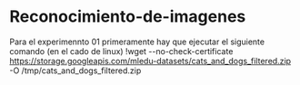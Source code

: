 # Reconocimiento-de-imagenes

Para el experimennto 01 primeramente hay que ejecutar el siguiente comando (en el cado de linux)
!wget --no-check-certificate \
    https://storage.googleapis.com/mledu-datasets/cats_and_dogs_filtered.zip \
    -O /tmp/cats_and_dogs_filtered.zip
